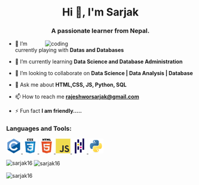 <h1 align="center">Hi 👋, I'm Sarjak</h1>
<h3 align="center">A passionate learner from Nepal.</h3>
<img align="right" alt="coding" width="400" src="https://media.tenor.com/AAmoI9l1JnkAAAAC/meme.gif"

<p align="left">  </p>

- 🔭 I’m currently playing with **Datas and Databases**

- 🌱 I’m currently learning **Data Science and Database Administration**

- 👯 I’m looking to collaborate on **Data Science | Data Analysis | Database**

- 💬 Ask me about **HTML,CSS, JS, Python, SQL**

- 📫 How to reach me **rajeshworsarjak@gmail.com**

- ⚡ Fun fact **I am friendly.....**



<h3 align="left">Languages and Tools:</h3>
<p align="left"> <a href="https://www.cprogramming.com/" target="_blank" rel="noreferrer"> <img src="https://raw.githubusercontent.com/devicons/devicon/master/icons/c/c-original.svg" alt="c" width="40" height="40"/> </a> <a href="https://www.w3schools.com/css/" target="_blank" rel="noreferrer"> <img src="https://raw.githubusercontent.com/devicons/devicon/master/icons/css3/css3-original-wordmark.svg" alt="css3" width="40" height="40"/> </a> <a href="https://www.w3.org/html/" target="_blank" rel="noreferrer"> <img src="https://raw.githubusercontent.com/devicons/devicon/master/icons/html5/html5-original-wordmark.svg" alt="html5" width="40" height="40"/> </a> <a href="https://developer.mozilla.org/en-US/docs/Web/JavaScript" target="_blank" rel="noreferrer"> <img src="https://raw.githubusercontent.com/devicons/devicon/master/icons/javascript/javascript-original.svg" alt="javascript" width="40" height="40"/> </a> <a href="https://pandas.pydata.org/" target="_blank" rel="noreferrer"> <img src="https://raw.githubusercontent.com/devicons/devicon/2ae2a900d2f041da66e950e4d48052658d850630/icons/pandas/pandas-original.svg" alt="pandas" width="40" height="40"/> </a> <a href="https://www.python.org" target="_blank" rel="noreferrer"> <img src="https://raw.githubusercontent.com/devicons/devicon/master/icons/python/python-original.svg" alt="python" width="40" height="40"/> </a> </p>

<p><img align="left" src="https://github-readme-stats.vercel.app/api/top-langs?username=sarjak16&show_icons=true&locale=en&layout=compact" alt="sarjak16" /></p>

<p>&nbsp;<img align="center" src="https://github-readme-stats.vercel.app/api?username=sarjak16&show_icons=true&locale=en" alt="sarjak16" /></p>

<p><img align="center" src="https://github-readme-streak-stats.herokuapp.com/?user=sarjak16&" alt="sarjak16" /></p>
